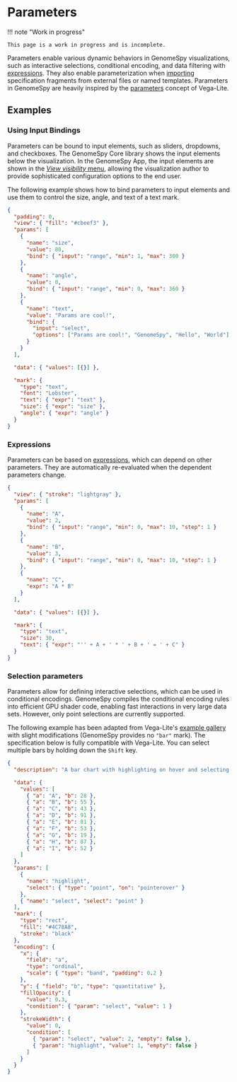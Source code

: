 # Parameters

!!! note "Work in progress"

    This page is a work in progress and is incomplete.

Parameters enable various dynamic behaviors in GenomeSpy visualizations, such as
interactive selections, conditional encoding, and data filtering with
[expressions](./expressions.md). They also enable parameterization when
[importing](./import.md) specification fragments from external files or named
templates. Parameters in GenomeSpy are heavily inspired by the
[parameters](https://vega.github.io/vega-lite/docs/parameter.html) concept of
Vega-Lite.

## Examples

### Using Input Bindings

Parameters can be bound to input elements, such as sliders, dropdowns, and
checkboxes. The GenomeSpy Core library shows the input elements below the
visualization. In the GenomeSpy App, the input elements are shown in the [_View
visibility_ menu](../sample-collections/analyzing.md), allowing the
visualization author to provide sophisticated configuration options to the end
user.

The following example shows how to bind parameters to input elements and use
them to control the size, angle, and text of a text mark.

<div><genome-spy-doc-embed height="250">

```json
{
  "padding": 0,
  "view": { "fill": "#cbeef3" },
  "params": [
    {
      "name": "size",
      "value": 80,
      "bind": { "input": "range", "min": 1, "max": 300 }
    },
    {
      "name": "angle",
      "value": 0,
      "bind": { "input": "range", "min": 0, "max": 360 }
    },
    {
      "name": "text",
      "value": "Params are cool!",
      "bind": {
        "input": "select",
        "options": ["Params are cool!", "GenomeSpy", "Hello", "World"]
      }
    }
  ],

  "data": { "values": [{}] },

  "mark": {
    "type": "text",
    "font": "Lobster",
    "text": { "expr": "text" },
    "size": { "expr": "size" },
    "angle": { "expr": "angle" }
  }
}
```

</genome-spy-doc-embed></div>

### Expressions

Parameters can be based on [expressions](./expressions.md), which can depend on
other parameters. They are automatically re-evaluated when the dependent
parameters change.

<div><genome-spy-doc-embed height="150">

```json
{
  "view": { "stroke": "lightgray" },
  "params": [
    {
      "name": "A",
      "value": 2,
      "bind": { "input": "range", "min": 0, "max": 10, "step": 1 }
    },
    {
      "name": "B",
      "value": 3,
      "bind": { "input": "range", "min": 0, "max": 10, "step": 1 }
    },
    {
      "name": "C",
      "expr": "A * B"
    }
  ],

  "data": { "values": [{}] },

  "mark": {
    "type": "text",
    "size": 30,
    "text": { "expr": "'' + A + ' * ' + B + ' = ' + C" }
  }
}
```

</genome-spy-doc-embed></div>

### Selection parameters

Parameters allow for defining interactive selections, which can be used in
conditional encodings. GenomeSpy compiles the conditional encoding rules into
efficient GPU shader code, enabling fast interactions in very large data sets.
However, only point selections are currently supported.

The following example has been adapted from Vega-Lite's [example
gallery](https://vega.github.io/vega-lite/examples/interactive_bar_select_highlight.html)
with slight modifications (GenomeSpy provides no `"bar"` mark). The
specification below is fully compatible with Vega-Lite. You can select multiple
bars by holding down the `Shift` key.

<div><genome-spy-doc-embed height="250">

```json
{
  "description": "A bar chart with highlighting on hover and selecting on click. (Inspired by Tableau's interaction style.)",

  "data": {
    "values": [
      { "a": "A", "b": 28 },
      { "a": "B", "b": 55 },
      { "a": "C", "b": 43 },
      { "a": "D", "b": 91 },
      { "a": "E", "b": 81 },
      { "a": "F", "b": 53 },
      { "a": "G", "b": 19 },
      { "a": "H", "b": 87 },
      { "a": "I", "b": 52 }
    ]
  },
  "params": [
    {
      "name": "highlight",
      "select": { "type": "point", "on": "pointerover" }
    },
    { "name": "select", "select": "point" }
  ],
  "mark": {
    "type": "rect",
    "fill": "#4C78A8",
    "stroke": "black"
  },
  "encoding": {
    "x": {
      "field": "a",
      "type": "ordinal",
      "scale": { "type": "band", "padding": 0.2 }
    },
    "y": { "field": "b", "type": "quantitative" },
    "fillOpacity": {
      "value": 0.3,
      "condition": { "param": "select", "value": 1 }
    },
    "strokeWidth": {
      "value": 0,
      "condition": [
        { "param": "select", "value": 2, "empty": false },
        { "param": "highlight", "value": 1, "empty": false }
      ]
    }
  }
}
```

</genome-spy-doc-embed></div>
